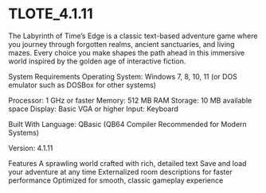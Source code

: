 # TLOTE_4.1.11

The Labyrinth of Time’s Edge is a classic text-based adventure game where you journey through forgotten 
realms, ancient sanctuaries, and living mazes. Every choice you make shapes the path ahead in this immersive 
world inspired by the golden age of interactive fiction.

System Requirements
Operating System: Windows 7, 8, 10, 11 (or DOS emulator such as DOSBox for other systems)

Processor: 1 GHz or faster
Memory: 512 MB RAM
Storage: 10 MB available space
Display: Basic VGA or higher
Input: Keyboard

Built With
Language: QBasic (QB64 Compiler Recommended for Modern Systems)

Version: 4.1.11

Features
A sprawling world crafted with rich, detailed text Save and load your adventure at any time
Externalized room descriptions for faster performance Optimized for smooth, classic gameplay experience
